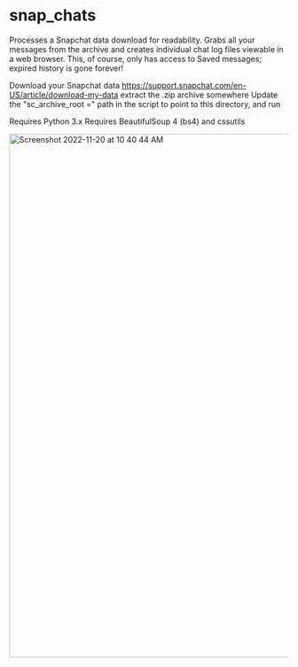 # snap_chats
Processes a Snapchat data download for readability.  Grabs all your messages from the archive and creates individual chat log files viewable in a web browser.  This, of course, only has access to Saved messages; expired history is gone forever!


Download your Snapchat data
https://support.snapchat.com/en-US/article/download-my-data
extract the .zip archive somewhere
Update the "sc_archive_root =" path in the script to point to this directory, and run

Requires Python 3.x
Requires BeautifulSoup 4 (bs4) and cssutils


<img width="946" alt="Screenshot 2022-11-20 at 10 40 44 AM" src="https://user-images.githubusercontent.com/12863601/202911436-93299c7d-9c8e-44f5-b9be-cf53b34746d0.png">
